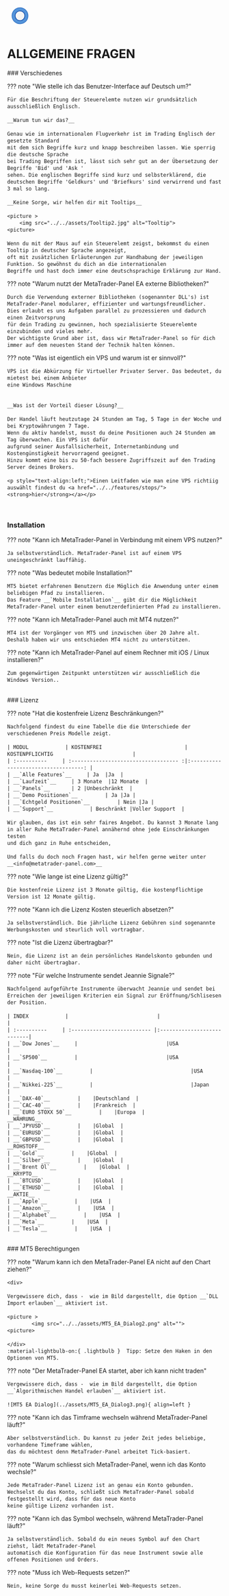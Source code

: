 


<svg width="60" height="60" viewbox="0 0 40 40" xmlns="http://www.w3.org/2000/svg">
  <circle cx="20" cy="20" fill="none" r="12" stroke="#1750AC" stroke-width="3">
	<animate attributeName="r" from="8" to="20" dur="1.5s" begin="0s" repeatCount="indefinite"/>
	<animate attributeName="opacity" from="1" to="0" dur="1.5s" begin="0s" repeatCount="indefinite"/>
  </circle>
  <circle cx="20" cy="20" fill="#3373C4" r="13"/>
  <circle cx="20" cy="20" fill="#5494DA" r="12"/>
  <circle cx="20" cy="20" fill="#1750AC" r="8"/>
  <circle cx="20" cy="20" fill="#F5F5F5" r="7"/>
</svg>


# ALLGEMEINE FRAGEN
<p id="com-faq"></p>
### Verschiedenes	 	 

??? note "Wie stelle ich das Benutzer-Interface auf Deutsch um?"
	
    Für die Beschriftung der Steuerelemte nutzen wir grundsätzlich  ausschließlich Englisch.  
	
	__Warum tun wir das?__  
	
    Genau wie im internationalen Flugverkehr ist im Trading Englisch der gesetzte Standard
    mit dem sich Begriffe kurz und knapp beschreiben lassen. Wie sperrig die deutsche Sprache
	bei Trading Begriffen ist, lässt sich sehr gut an der Übersetzung der Begriffe 'Bid' und 'Ask '
	sehen. Die englischen Begriffe sind kurz und selbsterklärend, die deutschen Begriffe 'Geldkurs' und 'Briefkurs' sind verwirrend und fast 3 mal so lang.
	
	__Keine Sorge, wir helfen dir mit Tooltips__  
	
	<picture >
		<img src="../../assets/Tooltip2.jpg" alt="Tooltip">
    <picture>  
	
	Wenn du mit der Maus auf ein Steuerelemt zeigst, bekommst du einen Tooltip in deutscher Sprache angezeigt,
	oft mit zusätzlichen Erläuterungen zur Handhabung der jeweiligen Funktion. So gewöhnst du dich an die internationalen 
	Begriffe und hast doch immer eine deutschsprachige Erklärung zur Hand.  
	
	
	
??? note "Warum nutzt der MetaTrader-Panel EA externe Bibliotheken?"

    Durch die Verwendung externer Bibliotheken (sogenannter DLL's) ist MetaTrader-Panel modularer, effizienter und wartungsfreundlicher.
	Dies erlaubt es uns Aufgaben parallel zu prozessieren und dadurch einen Zeitvorsprung 
	für dein Trading zu gewinnen, hoch spezialisierte Steuerelemte einzubinden und vieles mehr. 
	Der wichtigste Grund aber ist, dass wir MetaTrader-Panel so für dich immer auf dem neuesten Stand der Technik halten können.
	
??? note "Was ist eigentlich ein VPS und warum ist er sinnvoll?"

    VPS ist die Abkürzung für Virtueller Privater Server. Das bedeutet, du mietest bei einem Anbieter
    eine Windows Maschine  
	
	
	__Was ist der Vorteil dieser Lösung?__   
	
    Der Handel läuft heutzutage 24 Stunden am Tag, 5 Tage in der Woche und bei Kryptowährungen 7 Tage.
	Wenn du aktiv handelst, musst du deine Positionen auch 24 Stunden am Tag überwachen. Ein VPS ist dafür
	aufgrund seiner Ausfallsicherheit, Internetanbindung und Kostengünstigkeit hervorragend geeignet. 
	Hinzu kommt eine bis zu 50-fach bessere Zugriffszeit auf den Trading Server deines Brokers.

	<p style="text-align:left;">Einen Leitfaden wie man eine VPS richtiig auswählt findest du <a href="../../features/stops/"><strong>hier</strong></a></p>	
<br>

### Installation

??? note "Kann ich MetaTrader-Panel in Verbindung mit einem VPS nutzen?"

    Ja selbstverständlich. MetaTrader-Panel ist auf einem VPS uneingeschränkt lauffähig.	 
	
??? note "Was bedeutet mobile Installation?"

    MT5 bietet erfahrenen Benutzern die Möglich die Anwendung unter einem beliebigen Pfad zu installieren.
	Das Feature __`Mobile Installation`__ gibt dir die Möglichkeit MetaTrader-Panel unter einem benutzerdefinierten Pfad zu installieren.

??? note "Kann ich MetaTrader-Panel auch mit MT4 nutzen?"

    MT4 ist der Vorgänger von MT5 und inzwischen über 20 Jahre alt.
	Deshalb haben wir uns entschieden MT4 nicht zu unterstützen.
	 
??? note "Kann ich MetaTrader-Panel auf einem Rechner mit iOS / Linux installieren?"

    Zum gegenwärtigen Zeitpunkt unterstützen wir ausschließlich die Windows Version..	 
	 

<br>	 
### Lizenz

??? note "Hat die kostenfreie Lizenz Beschränkungen?"

    Nachfolgend findest du eine Tabelle die die Unterschiede der verschiedenen Preis Modelle zeigt.
	
	| MODUL            | KOSTENFREI                           | KOSTENPFLICHTIG                          |
	| :----------     | :----------------------------------- :|:-----------------------------------: |
	| __`Alle Features`__     | Ja  |Ja  |
	| __`Laufzeit`__     | 3 Monate  |12 Monate  |
	| __`Panels`__       | 2 |Unbeschränkt  |
	| __`Demo Positionen`__         | Ja |Ja |
	| __`Echtgeld Positionen`__         | Nein |Ja |
	| __`Support`__    		   | Beschränkt |Voller Support  |  
	
	Wir glauben, das ist ein sehr faires Angebot. Du kannst 3 Monate lang in aller Ruhe MetaTrader-Panel annähernd ohne jede Einschränkungen testen
	und dich ganz in Ruhe entscheiden,   
	
	Und falls du doch noch Fragen hast, wir helfen gerne weiter unter __<info@metatrader-panel.com>__


??? note "Wie lange ist eine Lizenz gültig?"

    Die kostenfreie Lizenz ist 3 Monate gültig, die kostenpflichtige Version ist 12 Monate gültig.
	 
	 

??? note "Kann ich die Lizenz Kosten steuerlich absetzen?"

    Ja selbstverständlich. Die jährliche Lizenz Gebühren sind sogenannte Werbungskosten und steurlich voll vortragbar.
	 
	 

??? note "Ist die Lizenz übertragbar?"

    Nein, die Lizenz ist an dein persönliches Handelskonto gebunden und daher nicht übertragbar.
	
??? note "Für welche Instrumente sendet Jeannie Signale?"
	
	Nachfolgend aufgeführte Instrumente überwacht Jeannie und sendet bei Erreichen der jeweiligen Kriterien ein Signal zur Eröffnung/Schlisesen der Position.  
	
	| INDEX            |                             |                      |
	| :----------     | :-------------------------- |:---------------------------|
	| __`Dow Jones`__     |    							|USA  					 |
	| __`SP500`__         |    							|USA  					     |
	| __`Nasdaq-100`__         |    							|USA  					     |
	| __`Nikkei-225`__         |    							|Japan  					     |
	| __`DAX-40`__         |    |Deutschland  |
	| __`CAC-40`__         |    |Frankreich  |
	| __`EURO STOXX 50`__         |    |Europa  |
	__WÄHRUNG__  
    | __`JPYUSD`__         |    |Global  |
	| __`EURUSD`__         |    |Global  |
	| __`GBPUSD`__         |    |Global  |
	__ROHSTOFF__  
    | __`Gold`__         |    |Global  |
	| __`Silber`__         |    |Global  |
	| __`Brent Öl`__         |    |Global  |		
	__KRYPTO__  	
	| __`BTCUSD`__         |    |Global  |
	| __`ETHUSD`__         |    |Global  |			
	__AKTIE__  
	| __`Apple`__         |    |USA  |
	| __`Amazon`__         |    |USA  |	
	| __`Alphabet`__         |    |USA  |
	| __`Meta`__         |    |USA  |	
	| __`Tesla`__         |    |USA  |		

	
<br>	
### MT5 Berechtigungen	 	 

??? note "Warum kann ich den MetaTrader-Panel EA nicht auf den Chart ziehen?"

	<div>
    
	Vergewissere dich, dass -  wie im Bild dargestellt, die Option __`DLL Import erlauben`__ aktiviert ist.  
	
	<picture >
            <img src="../../assets/MT5_EA_Dialog2.png" alt="">
    <picture>
		  
	</div>  
	:material-lightbulb-on:{ .lightbulb }  Tipp: Setze den Haken in den Optionen von MT5.
	
??? note "Der MetaTrader-Panel EA startet, aber ich kann nicht traden"

    Vergewissere dich, dass -  wie im Bild dargestellt, die Option __`Algorithmischen Handel erlauben`__ aktiviert ist.  	 
	
	![MT5 EA Dialog](../assets/MT5_EA_Dialog3.png){ align=left }
	 
??? note "Kann ich das Timframe wechseln während MetaTrader-Panel läuft?"

    Aber selbstverständlich. Du kannst zu jeder Zeit jedes beliebige, vorhandene Timeframe wählen, 
	das du möchtest	denn MetaTrader-Panel arbeitet Tick-basiert.	 
	
??? note "Warum schliesst sich MetaTrader-Panel, wenn ich das Konto wechsle?"

    Jede MetaTrader-Panel Lizenz ist an genau ein Konto gebunden.
	Wechselst du das Konto, schließt sich MetaTrader-Panel sobald festgestellt wird, dass für das neue Konto
	keine gültige Lizenz vorhanden ist.
	 
??? note "Kann ich das Symbol wechseln, während MetaTrader-Panel läuft?"

    Ja selbstverständlich. Sobald du ein neues Symbol auf den Chart ziehst, lädt MetaTrader-Panel
	automatisch die Konfiguration für das neue Instrument sowie alle offenen Positionen und Orders.

??? note "Muss ich Web-Requests setzen?"

    Nein, keine Sorge du musst keinerlei Web-Requests setzen.

<br>

<br>
<br>	
<br>
<br>
<br>
